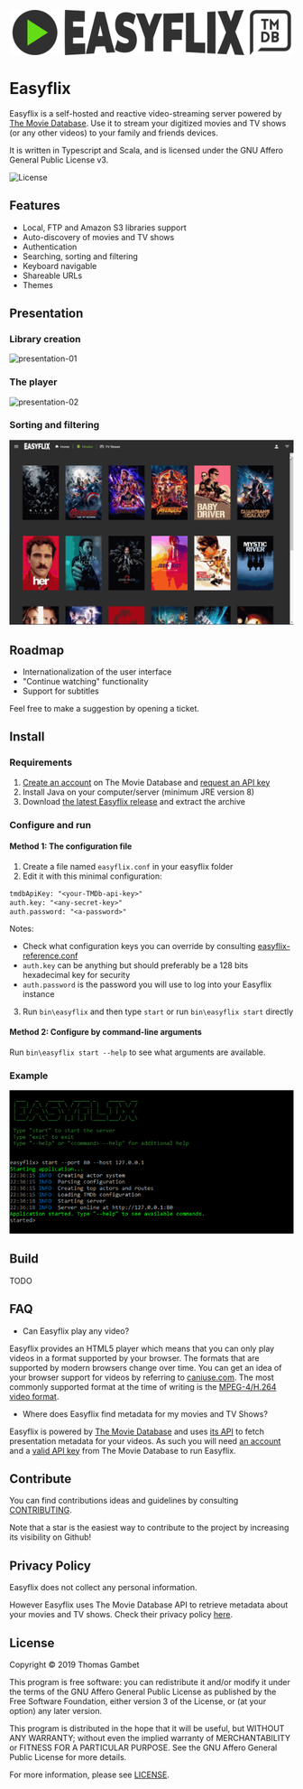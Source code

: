 ![Easyflix](https://raw.githubusercontent.com/easyflix/easyflix-assets/master/logo/easyflix_logo_tmdb.png)

# Easyflix

Easyflix is a self-hosted and reactive video-streaming server powered by [The Movie Database](https://www.themoviedb.org/). Use it to stream your digitized movies and TV shows (or any other videos) to your family and friends devices.

It is written in Typescript and Scala, and is licensed under the GNU Affero General Public License v3.

![License](https://img.shields.io/github/license/tgambet/easyflix.svg?color=green&style=flat-square)

## Features

* Local, FTP and Amazon S3 libraries support
* Auto-discovery of movies and TV shows
* Authentication
* Searching, sorting and filtering
* Keyboard navigable
* Shareable URLs
* Themes

## Presentation

### Library creation

![presentation-01](https://raw.githubusercontent.com/easyflix/easyflix-assets/master/gifs/presentation-01-library.gif)

### The player

![presentation-02](https://raw.githubusercontent.com/easyflix/easyflix-assets/master/gifs/presentation-02-player.gif)

### Sorting and filtering

![presentation-03](https://raw.githubusercontent.com/easyflix/easyflix-assets/master/gifs/presentation-03-filters.gif)

## Roadmap

* Internationalization of the user interface
* "Continue watching" functionality
* Support for subtitles

Feel free to make a suggestion by opening a ticket.

## Install

### Requirements
1. [Create an account](https://www.themoviedb.org/account/signup) on The Movie Database and [request an API key](https://www.themoviedb.org/settings/api)
2. Install Java on your computer/server (minimum JRE version 8)
3. Download [the latest Easyflix release](https://github.com/easyflix/easyflix/releases) and extract the archive

### Configure and run

#### Method 1: The configuration file
1. Create a file named `easyflix.conf` in your easyflix folder
2. Edit it with this minimal configuration:
```
tmdbApiKey: "<your-TMDb-api-key>"
auth.key: "<any-secret-key>"
auth.password: "<a-password>"
```
Notes:
  * Check what configuration keys you can override by consulting [easyflix-reference.conf](https://github.com/easyflix/easyflix/blob/master/src/main/resources/easyflix-reference.conf)
  * `auth.key` can be anything but should preferably be a 128 bits hexadecimal key for security
  * `auth.password` is the password you will use to log into your Easyflix instance
3. Run `bin\easyflix` and then type `start` or run `bin\easyflix start` directly

#### Method 2: Configure by command-line arguments
Run `bin\easyflix start --help` to see what arguments are available.

### Example
![presentation-03](https://raw.githubusercontent.com/easyflix/easyflix-assets/master/pngs/presentation-command-line-01.png)

## Build

TODO

## FAQ

* Can Easyflix play any video?

Easyflix provides an HTML5 player which means that you can only play videos in a format supported by your browser. The formats that are supported by modern browsers change over time. You can get an idea of your browser support for videos by referring to [caniuse.com](https://caniuse.com/#search=video). The most commonly supported format at the time of writing is the [MPEG-4/H.264 video format](https://caniuse.com/#feat=mpeg4).

* Where does Easyflix find metadata for my movies and TV Shows?

Easyflix is powered by [The Movie Database](https://www.themoviedb.org/) and uses [its API](https://developers.themoviedb.org) to fetch presentation metadata for your videos. As such you will need [an account](https://www.themoviedb.org/account/signup) and a [valid API key](https://www.themoviedb.org/settings/api) from The Movie Database to run Easyflix.

## Contribute

You can find contributions ideas and guidelines by consulting [CONTRIBUTING](https://github.com/tgambet/easyflix/blob/master/CONTRIBUTING.md).

Note that a star is the easiest way to contribute to the project by increasing its visibility on Github!

## Privacy Policy

Easyflix does not collect any personal information.

However Easyflix uses The Movie Database API to retrieve metadata about your movies and TV shows. Check their privacy policy [here](https://www.themoviedb.org/privacy-policy).

## License

Copyright © 2019 Thomas Gambet

This program is free software: you can redistribute it and/or modify it under the terms of the GNU Affero General Public License as published by the Free Software Foundation, either version 3 of the License, or (at your option) any later version.

This program is distributed in the hope that it will be useful, but WITHOUT ANY WARRANTY; without even the implied warranty of MERCHANTABILITY or FITNESS FOR A PARTICULAR PURPOSE. See the GNU Affero General Public License for more details.

For more information, please see [LICENSE](https://github.com/tgambet/easyflix/blob/master/LICENSE).
